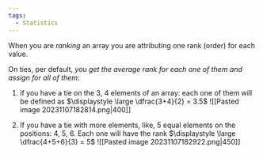 ```yaml
---
tags:
  - Statistics
---
```

When you are *ranking* an array you are attributing one rank (order) for each value.

On ties, per default, *you get the average rank for each one of them and assign for all of them*:

1. if you have a tie on the 3, 4 elements of an array: each one of them will be defined as $\displaystyle \large \dfrac{3+4}{2} = 3.5$
![[Pasted image 20231107182814.png|400]]

2. If you have a tie with more elements, like, 5 equal elements on the positions:  4, 5, 6. Each one will have the rank $\displaystyle \large \dfrac{4+5+6}{3} = 5$ 
![[Pasted image 20231107182922.png|450]]

